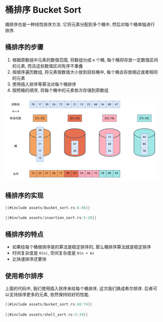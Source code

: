 # 桶排序 Bucket Sort

捅排序也是一种线性排序方法. 它将元素分配到多个桶中, 然后对每个桶单独进行排序.

## 桶排序的步骤

1. 根据原数组中元素的数值范围, 将数组分成 `m` 个桶, 每个桶将存放一定数值区间的元素, 而且这些数值区间有序不重叠
2. 按顺序遍历数组, 将元素按数值大小放到目标桶中, 每个桶会存放相近或者相同的元素
3. 使用插入排序等算法对每个桶排序
4. 按照桶的顺序, 将每个桶中的元素依次存储到原数组

![bucket sort](assets/bucket-sort.svg)

## 桶排序的实现

```rust
{{#include assets/bucket_sort.rs:8:46}}

{{#include assets/insertion_sort.rs:5:20}}
```

## 桶排序的特点

- 如果给每个桶做排序是的算法是稳定排序的, 那么桶排序算法就是稳定排序
- 时间复杂度是 `O(n)`, 空间复杂度是 `O(n + m)`
- 比快速排序还要快

## 使用希尔排序

上面的代码中, 我们使用插入排序来给每个桶排序, 这次我们换成希尔排序.
后者可以支持排序更多的元素, 依然保持较好的性能.

```rust
{{#include assets/bucket_sort.rs:48:74}}

{{#include assets/shell_sort.rs:5:34}}
```